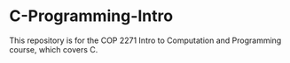 # C-Programming-Intro
This repository is for the COP 2271 Intro to Computation and Programming course, which covers C.
